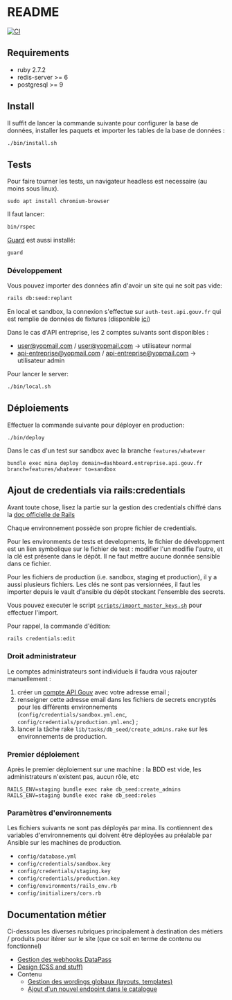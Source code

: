 # README

[![CI](https://github.com/etalab/admin_api_entreprise/actions/workflows/ci.yml/badge.svg)](https://github.com/etalab/admin_api_entreprise/actions/workflows/ci.yml)

## Requirements

- ruby 2.7.2
- redis-server >= 6
- postgresql >= 9

## Install

Il suffit de lancer la commande suivante pour configurer la base de données,
installer les paquets et importer les tables de la base de données :

```sh
./bin/install.sh
```

## Tests

Pour faire tourner les tests, un navigateur headless est necessaire (au moins
sous linux).

```
sudo apt install chromium-browser
```

Il faut lancer:

```sh
bin/rspec
```

[Guard](https://github.com/guard/guard) est aussi installé:

```sh
guard
```

### Développement

Vous pouvez importer des données afin d'avoir un site qui ne soit pas vide:

```sh
rails db:seed:replant
```

En local et sandbox, la connexion s'effectue sur `auth-test.api.gouv.fr` qui est remplie
de données de fixtures (disponible
[ici](https://github.com/betagouv/api-auth/blob/master/scripts/fixtures.sql))

Dans le cas d'API entreprise, les 2 comptes suivants sont disponibles :

- user@yopmail.com / user@yopmail.com -> utilisateur normal
- api-entreprise@yopmail.com / api-entreprise@yopmail.com -> utilisateur admin

Pour lancer le server:

```sh
./bin/local.sh
```

## Déploiements

Effectuer la commande suivante pour déployer en production:

```
./bin/deploy
```

Dans le cas d'un test sur sandbox avec la branche `features/whatever`

```
bundle exec mina deploy domain=dashboard.entreprise.api.gouv.fr branch=features/whatever to=sandbox
```

## Ajout de credentials via rails:credentials

Avant toute chose, lisez la partie sur la gestion des credentials chiffré dans
la [doc officielle de
Rails](https://edgeguides.rubyonrails.org/security.html#environmental-security)

Chaque environnement possède son propre fichier de credentials.

Pour les environments de tests et developments, le fichier de développment est un lien
symbolique sur le fichier de test : modifier l'un modifie l'autre, et la
clé est présente dans le dépôt. Il ne faut mettre aucune donnée sensible dans
ce fichier.

Pour les fichiers de production (i.e. sandbox, staging et production), il y a
aussi plusieurs fichiers. Les clés ne sont pas versionnées, il faut les importer
depuis le vault d'ansible du dépôt stockant l'ensemble des secrets.

Vous pouvez executer le script
[`scripts/import_master_keys.sh`](./scripts/import_master_keys.sh) pour
effectuer l'import.

Pour rappel, la commande d'édition:

```sh
rails credentials:edit
```

### Droit administrateur

Le comptes administrateurs sont individuels il faudra vous rajouter manuellement :

1. créer un [compte API Gouv](https://auth.api.gouv.fr/users/sign-up) avec votre
   adresse email ;
2. renseigner cette adresse email dans les fichiers de secrets encryptés pour
   les différents environnements (`config/credentials/sandbox.yml.enc`,
   `config/credentials/production.yml.enc`) ;
3. lancer la tâche rake `lib/tasks/db_seed/create_admins.rake` sur les
   environnements de production.

### Premier déploiement

Après le premier déploiement sur une machine : la BDD est vide, les
administrateurs n'existent pas, aucun rôle, etc

    RAILS_ENV=staging bundle exec rake db_seed:create_admins
    RAILS_ENV=staging bundle exec rake db_seed:roles

### Paramètres d'environnements

Les fichiers suivants ne sont pas déployés par mina. Ils contiennent des
variables d'environnements qui doivent être déployées au préalable par Ansible
sur les machines de production.

- `config/database.yml`
- `config/credentials/sandbox.key`
- `config/credentials/staging.key`
- `config/credentials/production.key`
- `config/environments/rails_env.rb`
- `config/initializers/cors.rb`

## Documentation métier

Ci-dessous les diverses rubriques principalement à destination des métiers /
produits pour itérer sur le site (que ce soit en terme de contenu ou fonctionnel)

- [Gestion des webhooks DataPass](docs/webhooks.md)
- [Design (CSS and stuff)](docs/design.md)
- Contenu
  - [Gestion des wordings globaux (layouts, templates)](docs/wordings.md)
  - [Ajout d'un nouvel endpoint dans le catalogue](docs/endpoint.md)

